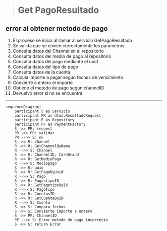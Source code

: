 > # Get PagoResultado

## error al obtener metodo de pago
1. El proceso se inicia al llamar al servicio GetPagoResultado
2. Se valida que se envíen correctamente los parámetros
3. Consulta datos del Channel en el repositorio 
4. Consulta datos del medio de pago al repositorio
5. Consulta datos del pago mediante el uuid
6. Consulta datos del tipo de pago
7. Consulta datos de la cuenta 
8. Calcula importe a pagar según fechas de vencimiento
9. Convierte a entero el importe 
10. Obtiene el metodo de pago segun channelID
11. Devuelvo error si no se encuentra

***

```mermaid
sequenceDiagram;
    participant S as Servicio
    participant PR as dtos.ResultadoRequest
    participant R as Repository
    participant PF as PaymentFactory
    S ->> PR: request
    PR ->> PR: validar
    PR -->> S: ok
    S ->> R: channel
    R ->> R: GetChannelByName
    R -->> S: Channel
    S ->> R: ChannelID, CardBrand
    R ->> R: GetMedioPago
    R -->> S: Mediopago
    S ->> R: uuid
    R ->> R: GetPagoByUuid
    R -->> S: Pago
    S ->> R: PagostipoID
    R ->> R: GetPagotipoById
    R -->> S: Pagotipo
    S ->> R: CuentasID
    R ->> R: GetCuentaByID
    R -->> S: Cuenta
    S ->> S: Compara fechas
    S ->> S: Convierte importe a entero
    S ->> PF: ChannelID
    PF -->> S: Error metodo de pago incorrecto
    S ->> S: return Error
        
```
